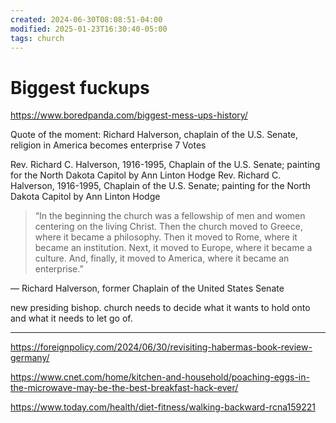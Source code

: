 ```yaml
---
created: 2024-06-30T08:08:51-04:00
modified: 2025-01-23T16:30:40-05:00
tags: church
---
```


# Biggest fuckups

https://www.boredpanda.com/biggest-mess-ups-history/

Quote of the moment: Richard Halverson, chaplain of the U.S. Senate, religion in America becomes enterprise
7 Votes

Rev. Richard C. Halverson, 1916-1995, Chaplain of the U.S. Senate; painting for the North Dakota Capitol by Ann Linton Hodge
Rev. Richard C. Halverson, 1916-1995, Chaplain of the U.S. Senate; painting for the North Dakota Capitol by Ann Linton Hodge

> “In the beginning the church was a fellowship of men and women centering on the living Christ. Then the church moved to Greece, where it became a philosophy. Then it moved to Rome, where it became an institution. Next, it moved to Europe, where it became a culture. And, finally, it moved to America, where it became an enterprise.”

— Richard Halverson, former Chaplain of the United States Senate

new presiding bishop. church needs to decide what it wants to hold onto and what it needs to let go of.

---

https://foreignpolicy.com/2024/06/30/revisiting-habermas-book-review-germany/


https://www.cnet.com/home/kitchen-and-household/poaching-eggs-in-the-microwave-may-be-the-best-breakfast-hack-ever/


https://www.today.com/health/diet-fitness/walking-backward-rcna159221
